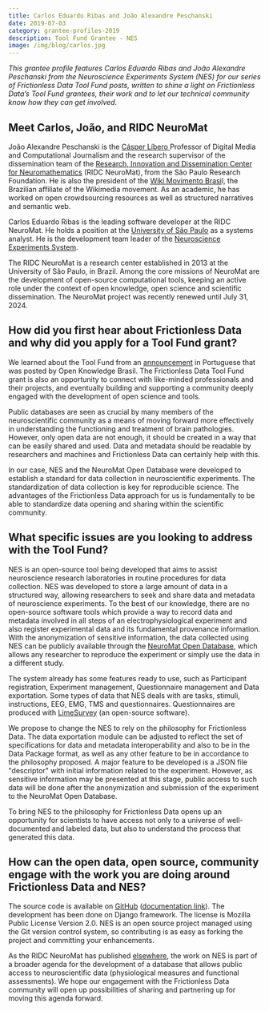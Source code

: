 ```yaml
---
title: Carlos Eduardo Ribas and João Alexandre Peschanski
date: 2019-07-03
category: grantee-profiles-2019
description: Tool Fund Grantee - NES
image: /img/blog/carlos.jpg
---
```


_This grantee profile features Carlos Eduardo Ribas and João Alexandre Peschanski from the Neuroscience Experiments System (NES) for our series of Frictionless Data Tool Fund posts, written to shine a light on Frictionless Data’s Tool Fund grantees, their work and to let our technical community know how they can get involved._

## Meet Carlos, João, and RIDC NeuroMat

João Alexandre Peschanski is the [Cásper Líbero ](https://en.wikipedia.org/wiki/Faculdade_C%C3%A1sper_L%C3%ADbero)Professor of Digital Media and Computational Journalism and the research supervisor of the dissemination team of the [Research, Innovation and Dissemination Center for Neuromathematics](https://en.wikipedia.org/wiki/NeuroMat) (RIDC NeuroMat), from the São Paulo Research Foundation. He is also the president of the [Wiki Movimento Brasi](https://meta.wikimedia.org/wiki/Wikimedia_Community_User_Group_Brasil)l, the Brazilian affiliate of the Wikimedia movement. As an academic, he has worked on open crowdsourcing resources as well as structured narratives and semantic web.

Carlos Eduardo Ribas is the leading software developer at the RIDC NeuroMat. He holds a position at the [University of São Paulo](https://en.wikipedia.org/wiki/University_of_S%C3%A3o_Paulo) as a systems analyst. He is the development team leader of the [Neuroscience Experiments System](https://github.com/neuromat/nes).

The RIDC NeuroMat is a research center established in 2013 at the University of São Paulo, in Brazil. Among the core missions of NeuroMat are the development of open-source computational tools, keeping an active role under the context of open knowledge, open science and scientific dissemination. The NeuroMat project was recently renewed until July 31, 2024.

## How did you first hear about Frictionless Data and why did you apply for a Tool Fund grant?

We learned about the Tool Fund from an [announcement](https://br.okfn.org/2019/02/21/open-knowledge-internacional-anuncia-fundo-para-ferramenta-de-frictionless-data/) in Portuguese that was posted by Open Knowledge Brasil. The Frictionless Data Tool Fund grant is also an opportunity to connect with like-minded professionals and their projects, and eventually building and supporting a community deeply engaged with the development of open science and tools.

Public databases are seen as crucial by many members of the neuroscientific community as a means of moving forward more effectively in understanding the functioning and treatment of brain pathologies. However, only open data are not enough, it should be created in a way that can be easily shared and used. Data and metadata should be readable by researchers and machines and Frictionless Data can certainly help with this.

In our case, NES and the NeuroMat Open Database were developed to establish a standard for data collection in neuroscientific experiments. The standardization of data collection is key for reproducible science. The advantages of the Frictionless Data approach for us is fundamentally to be able to standardize data opening and sharing within the scientific community.

## What specific issues are you looking to address with the Tool Fund?

NES is an open-source tool being developed that aims to assist neuroscience research laboratories in routine procedures for data collection. NES was developed to store a large amount of data in a structured way, allowing researchers to seek and share data and metadata of neuroscience experiments. To the best of our knowledge, there are no open-source software tools which provide a way to record data and metadata involved in all steps of an electrophysiological experiment and also register experimental data and its fundamental provenance information. With the anonymization of sensitive information, the data collected using NES can be publicly available through the [NeuroMat Open Database](https://neuromatdb.numec.prp.usp.br/), which allows any researcher to reproduce the experiment or simply use the data in a different study.

The system already has some features ready to use, such as Participant registration, Experiment management, Questionnaire management and Data exportation. Some types of data that NES deals with are tasks, stimuli, instructions, EEG, EMG, TMS and questionnaires. Questionnaires are produced with [LimeSurvey](https://www.limesurvey.org/) (an open-source software).

We propose to change the NES to rely on the philosophy for Frictionless Data. The data exportation module can be adjusted to reflect the set of specifications for data and metadata interoperability and also to be in the Data Package format, as well as any other feature to be in accordance to the philosophy proposed. A major feature to be developed is a JSON file "descriptor" with initial information related to the experiment. However, as sensitive information may be presented at this stage, public access to such data will be done after the anonymization and submission of the experiment to the NeuroMat Open Database.  

To bring NES to the philosophy for Frictionless Data opens up an opportunity for scientists to have access not only to a universe of well-documented and labeled data, but also to understand the process that generated this data.

## How can the open data, open source, community engage with the work you are doing around Frictionless Data and NES?

The source code is available on [GitHub](https://github.com/neuromat/nes) ([documentation link](https://nes.readthedocs.io/en/latest/)). The development has been done on Django framework. The license is Mozilla Public License Version 2.0. NES is an open source project managed using the Git version control system, so contributing is as easy as forking the project and committing your enhancements.

As the RIDC NeuroMat has published [elsewhere](https://neuromat.numec.prp.usp.br/content/in-defense-of-public-scientific-data-sharing-a-neuromat-op-ed/), the work on NES is part of a broader agenda for the development of a database that allows public access to neuroscientific data (physiological measures and functional assessments). We hope our engagement with the Frictionless Data community will open up possibilities of sharing and partnering up for moving this agenda forward.
